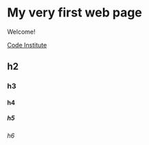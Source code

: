 # My very first web page

Welcome!

[Code Institute](https://codeinstitute.net)

## h2
### h3
#### h4
##### h5
###### h6